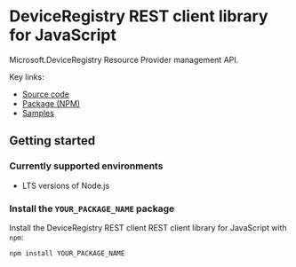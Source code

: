 # DeviceRegistry REST client library for JavaScript

Microsoft.DeviceRegistry Resource Provider management API.

Key links:

- [Source code](https://github.com/Azure/azure-sdk-for-js/tree/main/sdk/deviceregistry/azure-resourcemanager-deviceregistry)
- [Package (NPM)](https://www.npmjs.com/package/YOUR_PACKAGE_NAME)
- [Samples](https://github.com/Azure/azure-sdk-for-js/tree/main/sdk/deviceregistry/azure-resourcemanager-deviceregistry/samples)

## Getting started

### Currently supported environments

- LTS versions of Node.js

### Install the `YOUR_PACKAGE_NAME` package

Install the DeviceRegistry REST client REST client library for JavaScript with `npm`:

```bash
npm install YOUR_PACKAGE_NAME
```
